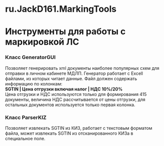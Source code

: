# ru.JackD161.MarkingTools
<H1>Инструменты для работы с маркировкой ЛС</H1>

<H3>Класс GeneratorGUI</H3>
Позволяет генерировать xml документы наиболее популярных схем для отправки в личном кабинете МДЛП.
Генератор работает с Excell файлами, из которых читает данные. Файл должен содержать информацию по колонкам:<br>
<B>SGTIN | Цена отгрузки включая налог | НДС 10%/20%</B><br>
Цена отгрузки и НДС используются только для формирования 415 документы, величина НДС рассчитывается от цены отгрузки, для остальных документов используется только первая колонка.

<H3>Класс ParserKIZ</H3>
Позволяет извлекать SGTIN из КИЗ, работает с текстовым форматом файла, может извлекать SGTIN из отсканированного КИЗа в специальное поле.
